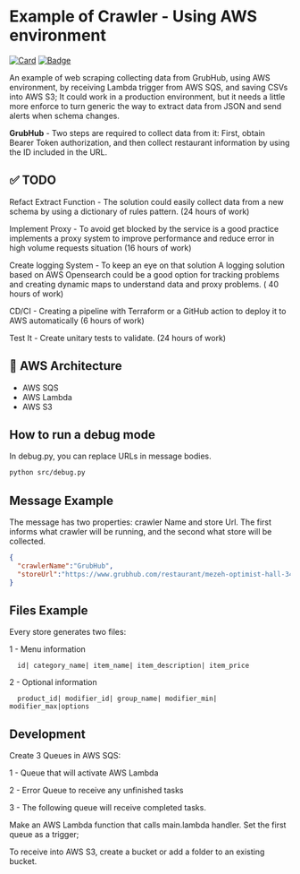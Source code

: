 # Example of Crawler - Using AWS environment

[![Card](https://img.shields.io/badge/Git%20Hub%20-%23323330.svg?&style=for-the-badge&logo=cards%20estrelas&logoColor=black&color=FFB800)](https://github.com/FabioCantarimM/webscrapping)
[![Badge](https://img.shields.io/badge/LinkedIn%20-%23323330.svg?&style=for-the-badge&logo=badges&logoColor=black&color=006DEC)](https://www.linkedin.com/in/fabiocmelo/)

An example of web scraping collecting data from GrubHub, using AWS environment, by receiving Lambda trigger from AWS SQS, and saving CSVs into AWS S3; It could work in a production environment, but it needs a little more enforce to turn generic the way to extract data from JSON and send alerts when schema changes.

**GrubHub** - Two steps are required to collect data from it: First, obtain Bearer Token authorization, and then collect restaurant information by using the ID included in the URL.

## ✅ TODO

Refact Extract Function - The solution could easily collect data from a new schema by using a dictionary of rules pattern. (24 hours of work)

Implement Proxy -  To avoid get blocked by the service is a good practice implements a proxy system to improve performance and reduce error in high volume requests situation (16 hours of work)

Create logging System - To keep an eye on that solution A logging solution based on AWS Opensearch could be a good option for tracking problems and creating dynamic maps to understand data and proxy problems. ( 40 hours of work)

CD/CI - Creating a pipeline with Terraform or a GitHub action to deploy it to AWS automatically (6 hours of work)

Test It - Create unitary tests to validate. (24 hours of work)

## 📃 AWS Architecture

- AWS SQS
- AWS Lambda
- AWS S3

## How to run a debug mode

In debug.py, you can replace URLs in message bodies.

```bash
python src/debug.py
```

## Message Example

The message has two properties: crawler Name and store Url. The first informs what crawler will be running, and the second what store will be collected.

```JSON
{
  "crawlerName":"GrubHub",
  "storeUrl":"https://www.grubhub.com/restaurant/mezeh-optimist-hall-340-e-16th-st-unit-r201-charlotte/2809951"
}
```
## Files Example

Every store generates two files:

1 - Menu information

```CSV
  id| category_name| item_name| item_description| item_price
```

2 - Optional information

```CSV
  product_id| modifier_id| group_name| modifier_min| modifier_max|options
```

## Development

Create 3 Queues in AWS SQS:

  1 - Queue that will activate AWS Lambda

  2 - Error Queue to receive any unfinished tasks
  
  3 - The following queue will receive completed tasks.

Make an AWS Lambda function that calls main.lambda handler. Set the first queue as a trigger;

To receive into AWS S3, create a bucket or add a folder to an existing bucket.
